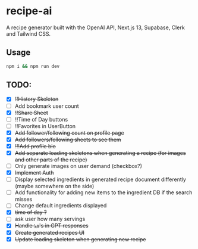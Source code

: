 # recipe-ai

A recipe generator built with the OpenAI API, Next.js 13, Supabase, Clerk and Tailwind CSS.

## Usage

```bash
npm i && npm run dev
```

## TODO:

- [x] ~~!!History Skeleton~~
- [ ] Add bookmark user count
- [x] ~~!!Share Sheet~~
- [ ] !!Time of Day buttons
- [ ] !!Favorites in UserButton
- [x] ~~Add follower/following count on profile page~~
- [x] ~~Add followers/following sheets to see them~~
- [x] ~~!!!Add profile bio~~
- [x] ~~Add separate loading skeletons when generating a recipe (for images and other parts of the recipe)~~
- [ ] Only generate images on user demand (checkbox?)
- [x] ~~Implement Auth~~
- [ ] Display selected ingredients in generated recipe document differently (maybe somewhere on the side)
- [ ] Add functionality for adding new items to the ingredient DB if the search misses
- [ ] Change default ingredients displayed
- [x] ~~time of day ?~~
- [ ] ask user how many servings
- [x] ~~Handle `\n`'s in GPT responses~~
- [x] ~~Create generated recipes UI~~
- [x] ~~Update loading skeleton when generating new recipe~~
